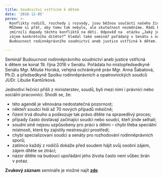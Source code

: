 ```yaml
---
title: Soudnictví vstřícné k dětem
date: '2016-12-05'
perex: >-
  Konflikty rodičů, rozchody i rozvody, jsou běžnou součástí našeho života.
  Můžeme si přát, aby tomu tak nebylo, ale skutečnost nezměníme. Rádi bychom ale
  zmírnili dopady těchto konfliktů na děti. Odpověď na  otázku „Jaký je nejlepší
  zájem konkrétního dítěte?“ hledal také seminář pořádaný v Senátu s názvem
  Budoucnost rodinněprávního soudnictví aneb justice vstřícná k dětem.

---
```



<p class="MsoNormal">Seminář Budoucnost rodinněprávního soudnictví aneb justice vstřícná k&nbsp;dětem se konal 19.&nbsp;října 2016 v&nbsp;Senátu. Pořádala ho místopředsedkyně Senátu Mgr.&nbsp;Miluše Horská, veřejná ochránkyně práv Mgr.&nbsp;Anna Šabatová, Ph.D. a&nbsp;předsedkyně Spolku rodinněprávních a&nbsp;opatrovnických soudců JUDr. Libuše Kantůrková. </p><p class="MsoNormal"></p><p class="MsoNormal">Jednotliví řečníci přišli z&nbsp;ministerstev, soudů, byli mezi nimi i právníci nebo sociální pracovníci. Shodli se, že: </p><p class="MsoNormal"></p><ul type="disc"><li class="MsoNormal">této agendě je věnována nedostatečná pozornost;</li><li class="MsoNormal">někteří soudci řeší až&nbsp;70&nbsp;nových případů měsíčně;</li><li class="MsoNormal">řízení trvá dlouho a&nbsp;poškozuje tak právo dítěte na&nbsp;spravedlivý proces;</li><li class="MsoNormal">případy často dostávají začínající soudci nebo soudci, kteří jinde selhali;</li><li class="MsoNormal">soudní síně nejsou uzpůsobeny pro práci s&nbsp;dětmi – chybí třeba speciální místnosti, které by zajistily nestresující prostředí;</li><li class="MsoNormal">chybí specializovaní soudci a&nbsp;senáty pro rozhodování rodinněprávních sporů;</li><li class="MsoNormal">zatímco každý z&nbsp;rodičů dokáže před soudem hájit svůj osobní zájem, zájem dítěte se ztrácí;</li><li class="MsoNormal">názor dítěte na&nbsp;budoucí upořádání jeho života často není vůbec brán v&nbsp;potaz.</li></ul><p class="MsoNormal"><strong>Zvukový záznam</strong> semináře je možné najít <strong><a href="https://www.youtube.com/watch?v=tmdNS76oxvI" target="_blank">zde</a></strong>. </p><p class="MsoNormal"><strong></strong></p>

